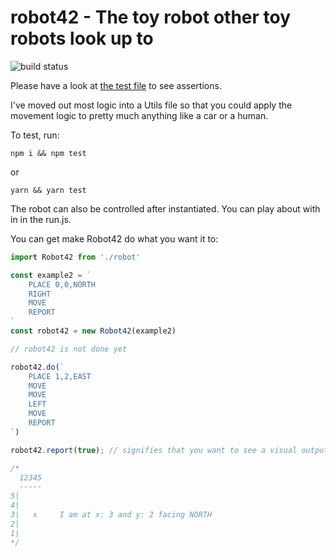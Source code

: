 # robot42 - The toy robot other toy robots look up to
![build status][logo]

Please have a look at [the test file](https://github.com/piggyslasher/robot42/blob/master/src/robot.test.js) to see assertions.

I've moved out most logic into a Utils file so that you could apply the movement logic to pretty much anything like a car or a human.

To test, run:
```shell
npm i && npm test
```
or
```shell
yarn && yarn test
```

The robot can also be controlled after instantiated. You can play about with in in the run.js.

You can get make Robot42 do what you want it to:

```javascript
import Robot42 from './robot'

const example2 = `
    PLACE 0,0,NORTH
    RIGHT
    MOVE
    REPORT
`
const robot42 = new Robot42(example2)

// robot42 is not done yet

robot42.do(`
    PLACE 1,2,EAST
    MOVE
    MOVE
    LEFT
    MOVE
    REPORT
`)

robot42.report(true); // signifies that you want to see a visual output

/* 
  12345
  -----
5|
4|
3|   ∧     I am at x: 3 and y: 2 facing NORTH
2|
1|
*/
```

[logo]: //api.travis-ci.org/piggyslasher/robot42.svg?branch=master
